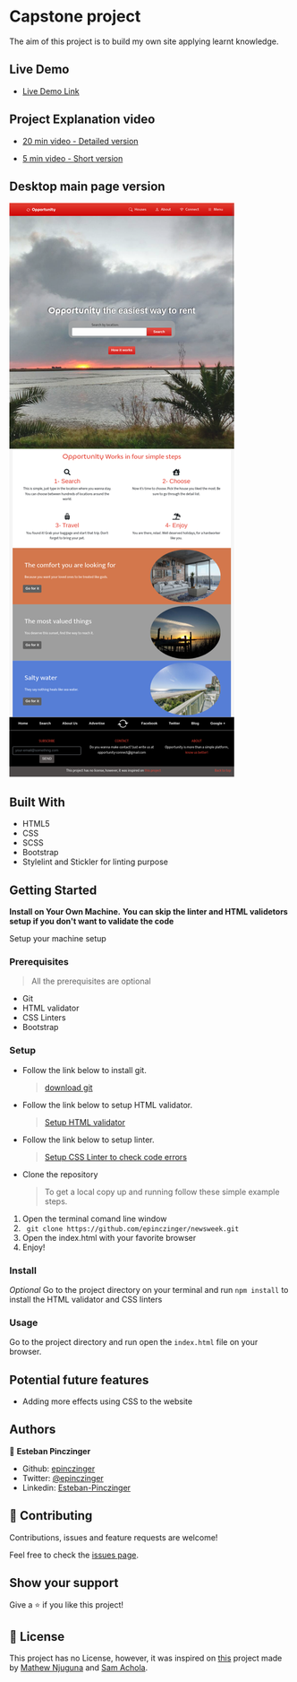 # Capstone project

The aim of this project is to build my own site applying learnt knowledge.


## Live Demo

-  [Live Demo Link](https://raw.githack.com/epinczinger/capstone/development/index.html)


## Project Explanation video

- [20 min video - Detailed version](https://www.loom.com/share/7ee8f672059b4057aea468e3fe2e1baf)

- [5 min video - Short version](https://www.loom.com/share/ab95f9b0a3a148f19d91889b367d99eb)


## Desktop main page version

![screenshot](/assets/images/screenshot.png)


## Built With

- HTML5
- CSS
- SCSS
- Bootstrap
- Stylelint and Stickler for linting purpose


## Getting Started

**Install on Your Own Machine.**
**You can skip the linter and HTML validetors setup if you don't want to validate the code**

Setup your machine setup

### Prerequisites

  > All the prerequisites are optional

- Git
- HTML validator
- CSS Linters
- Bootstrap

### Setup

- Follow the link below to install git.
  > [download git](https://git-scm.com/downloads)
- Follow the link below to setup HTML validator.
  > [Setup HTML validator](https://github.com/microverseinc/linters-config/tree/master/html_validator)
- Follow the link below to setup linter.
  > [Setup CSS Linter to check code errors](https://github.com/microverseinc/linters-config/tree/master/css#troubleshooting)
- Clone the repository
  > To get a local copy up and running follow these simple example steps.

1. Open the terminal comand line window
2. ``` git clone https://github.com/epinczinger/newsweek.git```
3. Open the index.html with your favorite browser
4. Enjoy!

### Install

*Optional*
Go to the project directory on your terminal and run `npm install` to install the HTML validator and CSS linters

### Usage

Go to the project directory and run open the `index.html` file on your browser.

## Potential future features

- Adding more effects using CSS to the website


## Authors

👤 **Esteban Pinczinger**

- Github: [epinczinger](https://github.com/epinczinger)
- Twitter: [@epinczinger](https://twitter.com/epinczinger)
- Linkedin: [Esteban-Pinczinger](https://www.linkedin.com/in/esteban-pinczinger-busai-ab49a254/)

## 🤝 Contributing

Contributions, issues and feature requests are welcome!

Feel free to check the [issues page](issues/).

## Show your support

Give a ⭐️ if you like this project!

## 📝 License

This project has no License, however, it was inspired on [this](https://www.behance.net/gallery/25563385/PatashuleKE) project made by [Mathew Njuguna](https://www.behance.net/mathewnjuguna) and [Sam Achola](https://www.behance.net/aweSam).
